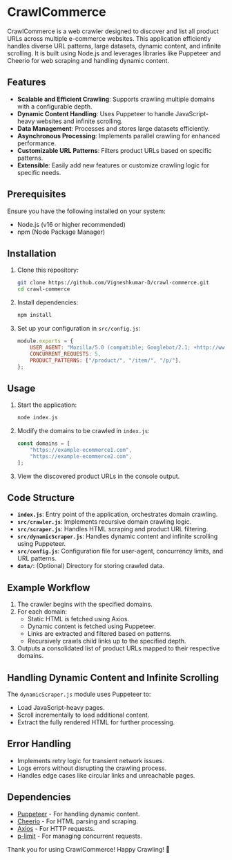 # CrawlCommerce

CrawlCommerce is a web crawler designed to discover and list all product URLs across multiple e-commerce websites. This application efficiently handles diverse URL patterns, large datasets, dynamic content, and infinite scrolling. It is built using Node.js and leverages libraries like Puppeteer and Cheerio for web scraping and handling dynamic content.

## Features

- **Scalable and Efficient Crawling**: Supports crawling multiple domains with a configurable depth.
- **Dynamic Content Handling**: Uses Puppeteer to handle JavaScript-heavy websites and infinite scrolling.
- **Data Management**: Processes and stores large datasets efficiently.
- **Asynchronous Processing**: Implements parallel crawling for enhanced performance.
- **Customizable URL Patterns**: Filters product URLs based on specific patterns.
- **Extensible**: Easily add new features or customize crawling logic for specific needs.

## Prerequisites

Ensure you have the following installed on your system:

- Node.js (v16 or higher recommended)
- npm (Node Package Manager)

## Installation

1. Clone this repository:
   ```bash
   git clone https://github.com/Vigneshkumar-D/crawl-commerce.git
   cd crawl-commerce
   ```

2. Install dependencies:
   ```bash
   npm install
   ```

3. Set up your configuration in `src/config.js`:
   ```javascript
   module.exports = {
       USER_AGENT: "Mozilla/5.0 (compatible; Googlebot/2.1; +http://www.google.com/bot.html)",
       CONCURRENT_REQUESTS: 5,
       PRODUCT_PATTERNS: ["/product/", "/item/", "/p/"],
   };
   ```

## Usage

1. Start the application:
   ```bash
   node index.js
   ```

2. Modify the domains to be crawled in `index.js`:
   ```javascript
   const domains = [
       "https://example-ecommerce1.com",
       "https://example-ecommerce2.com",
   ];
   ```

3. View the discovered product URLs in the console output.

## Code Structure

- **`index.js`**: Entry point of the application, orchestrates domain crawling.
- **`src/crawler.js`**: Implements recursive domain crawling logic.
- **`src/scraper.js`**: Handles HTML scraping and product URL filtering.
- **`src/dynamicScraper.js`**: Handles dynamic content and infinite scrolling using Puppeteer.
- **`src/config.js`**: Configuration file for user-agent, concurrency limits, and URL patterns.
- **`data/`**: (Optional) Directory for storing crawled data.

## Example Workflow

1. The crawler begins with the specified domains.
2. For each domain:
   - Static HTML is fetched using Axios.
   - Dynamic content is fetched using Puppeteer.
   - Links are extracted and filtered based on patterns.
   - Recursively crawls child links up to the specified depth.
3. Outputs a consolidated list of product URLs mapped to their respective domains.

## Handling Dynamic Content and Infinite Scrolling

The `dynamicScraper.js` module uses Puppeteer to:

- Load JavaScript-heavy pages.
- Scroll incrementally to load additional content.
- Extract the fully rendered HTML for further processing.

## Error Handling

- Implements retry logic for transient network issues.
- Logs errors without disrupting the crawling process.
- Handles edge cases like circular links and unreachable pages.

## Dependencies

- [Puppeteer](https://pptr.dev/) - For handling dynamic content.
- [Cheerio](https://cheerio.js.org/) - For HTML parsing and scraping.
- [Axios](https://axios-http.com/) - For HTTP requests.
- [p-limit](https://www.npmjs.com/package/p-limit) - For managing concurrent requests.


Thank you for using CrawlCommerce! Happy Crawling! 🚀

